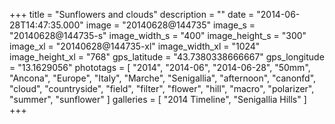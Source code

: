 +++
title = "Sunflowers and clouds"
description = ""
date = "2014-06-28T14:47:35.000"
image = "20140628@144735"
image_s = "20140628@144735-s"
image_width_s = "400"
image_height_s = "300"
image_xl = "20140628@144735-xl"
image_width_xl = "1024"
image_height_xl = "768"
gps_latitude = "43.7380338666667"
gps_longitude = "13.1629056"
phototags = [ "2014", "2014-06", "2014-06-28", "50mm", "Ancona", "Europe", "Italy", "Marche", "Senigallia", "afternoon", "canonfd", "cloud", "countryside", "field", "filter", "flower", "hill", "macro", "polarizer", "summer", "sunflower" ]
galleries = [ "2014 Timeline", "Senigallia Hills" ]
+++
